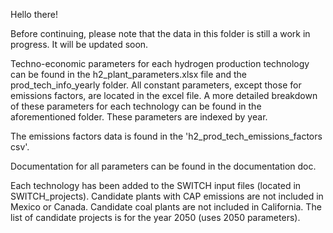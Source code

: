 Hello there! 

Before continuing, please note that the data in this folder is still a work in progress. It will be updated soon. 

Techno-economic parameters for each hydrogen production technology can be found in the h2_plant_parameters.xlsx file and the prod_tech_info_yearly folder. All constant parameters, except those for emissions factors, are located in the excel file. A more detailed breakdown of these parameters for each technology can be found in the aforementioned folder. These parameters are indexed by year. 

The emissions factors data is found in the 'h2_prod_tech_emissions_factors csv'. 
  
Documentation for all parameters can be found in the documentation doc.
  
Each technology has been added to the SWITCH input files (located in SWITCH_projects). Candidate plants with CAP emissions are not included in Mexico or Canada. Candidate coal plants are not included in California. The list of candidate projects is for the year 2050 (uses 2050 parameters). 